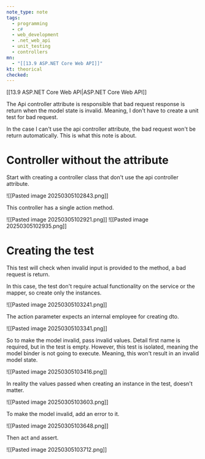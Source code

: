 ```yaml
---
note_type: note
tags:
  - programming
  - c#
  - web_development
  - .net_web_api
  - unit_testing
  - controllers
mn:
  - "[[13.9 ASP.NET Core Web API]]"
kt: theorical
checked:
---
```

[[13.9 ASP.NET Core Web API|ASP.NET Core Web API]]

The Api controller attribute is responsible that bad request response is return when the model state is invalid. Meaning, I don't have to create a unit test for bad request.

In the case I can't use the api controller attribute, the bad request won't be return automatically. This is what this note is about. 

# Controller without the attribute
Start with creating a controller class that don't use the api controller attribute. 

![[Pasted image 20250305102843.png]]

This controller has a single action method.

![[Pasted image 20250305102921.png]]
![[Pasted image 20250305102935.png]]

# Creating the test
This test will check when invalid input is provided to the method, a bad request is return.

In this case, the test don't require actual functionality on the service or the mapper, so create only the instances.

![[Pasted image 20250305103241.png]]

The action parameter expects an internal employee for creating dto. 

![[Pasted image 20250305103341.png]]

So to make the model invalid, pass invalid values. Detail first name is required, but in the test is empty.  However, this test is isolated, meaning the model binder is not going to execute. Meaning, this won't result in an invalid model state.

![[Pasted image 20250305103416.png]]

In reality the values passed when creating an instance in the test, doesn't matter. 

![[Pasted image 20250305103603.png]]

To make the model invalid, add an error to it.

![[Pasted image 20250305103648.png]]

Then act and assert.

![[Pasted image 20250305103712.png]]
